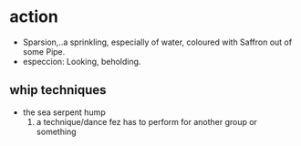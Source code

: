 # action

- Sparsion,..a sprinkling, especially of water, coloured with Saffron out of some Pipe.
- especcion: Looking, beholding.

## whip techniques

- the sea serpent hump
  1. a technique/dance fez has to perform for another group or something
